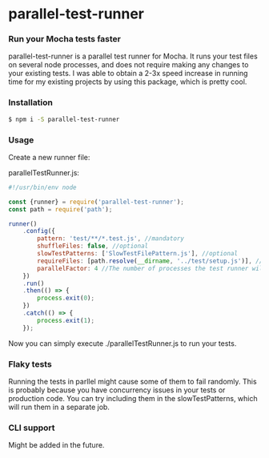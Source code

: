 # parallel-test-runner

### Run your Mocha tests faster

parallel-test-runner is a parallel test runner for Mocha.
It runs your test files on several node processes, and does not require making any changes to your existing tests.
I was able to obtain a 2-3x speed increase in running time for my existing projects by using this package, which is pretty cool.

### Installation
```bash
$ npm i -S parallel-test-runner
```

### Usage

Create a new runner file:

parallelTestRunner.js:

```javascript
#!/usr/bin/env node

const {runner} = require('parallel-test-runner');
const path = require('path');

runner()
    .config({
        pattern: 'test/**/*.test.js', //mandatory
        shuffleFiles: false, //optional
        slowTestPatterns: ['SlowTestFilePattern.js'], //optional
        requireFiles: [path.resolve(__dirname, '../test/setup.js')], //optional
        parallelFactor: 4 //The number of processes the test runner will spawn
    })
    .run()
    .then(() => {
        process.exit(0);
    })
    .catch(() => {
        process.exit(1);
    });
```

Now you can simply execute ./parallelTestRunner.js to run your tests.

### Flaky tests
Running the tests in parllel might cause some of them to fail randomly. This is probably because you
have concurrency issues in your tests or production code. You can try including
them in the slowTestPatterns, which will run them in a separate job.

### CLI support
Might be added in the future.
